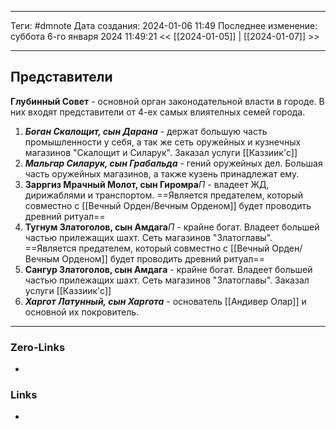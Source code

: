 ___
Теги: #dmnote 
Дата создания: 2024-01-06 11:49 
Последнее изменение: суббота 6-го января 2024 11:49:21
<< [[2024-01-05]] | [[2024-01-07]] >> 
___
## Представители

**Глубинный Совет** - основной орган законодательной власти в городе. В них входят представители от 4-ех самых влиятелных семей города.

1. ***Боган Скалощит, сын Дарана*** - держат большую часть промышленности у себя, а так же сеть оружейных и кузнечных магазинов "Скалощит и Силарук". Заказал услуги [[Каззиик'с]]
2. ***Мальгар Силарук, сын Грабальда*** - гений оружейных дел. Большая часть оружейных магазинов, а также кузень принадлежат ему.
3. **Зарргиз Мрачный Молот, сын Гиромра***П* - владеет ЖД, дирижаблями и транспортом. ==Является предателем, который совместно с [[Вечный Орден/Вечным Орденом]] будет проводить древний ритуал==
4. **Тугнум Златоголов, сын Амдага***П* - крайне богат. Владеет большей частью прилежащих шахт. Сеть магазинов "Златоглавы". ==Является предателем, который совместно с [[Вечный Орден/Вечным Орденом]] будет проводить древний ритуал==
5. **Сангур Златоголов, сын Амдага**  - крайне богат. Владеет большей частью прилежащих шахт. Сеть магазинов "Златоглавы". Заказал услуги [[Каззиик'с]]
6. ***Харгот Латунный, сын Харгота*** - основатель [[Андивер Олар]] и основной их покровитель.

___
### Zero-Links
- 

### Links
- 

